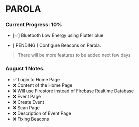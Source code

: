 # PAROLA
  ### Current Progress: 10%
  - [✅] Bluetooth Low Energy using Flutter blue

  - [ PENDING ] Configure Beacons on Parola.

> There will be more features to be added next few days

### August 1 Notes.
- ✅ Login to Home Page
- ❌ Content of the Home Page
- ❌ Will use Firestore instead of Firebase Realtime Database
- ❌ Event Page
- ❌ Create Event
- ❌ Scan Page
- ❌ Description of Event Page
- ❌ Fixing Beacons
